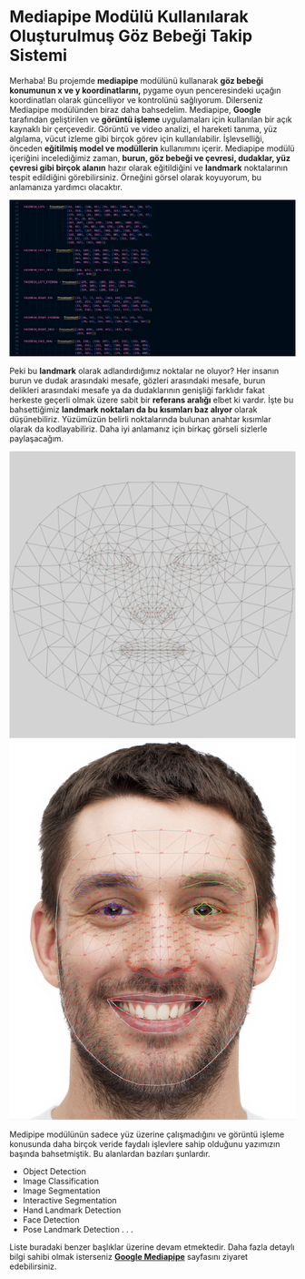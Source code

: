 # Mediapipe Modülü Kullanılarak Oluşturulmuş Göz Bebeği Takip Sistemi

Merhaba! Bu projemde **mediapipe** modülünü kullanarak **göz bebeği konumunun x ve y koordinatlarını,** pygame oyun penceresindeki uçağın koordinatları olarak güncelliyor ve kontrolünü sağlıyorum. Dilerseniz Mediapipe modülünden biraz daha bahsedelim. Mediapipe, **Google** tarafından geliştirilen ve **görüntü işleme** uygulamaları için kullanılan bir açık kaynaklı bir çerçevedir. Görüntü ve video analizi, el hareketi tanıma, yüz algılama, vücut izleme gibi birçok görev için kullanılabilir. İşlevselliği, önceden **eğitilmiş model ve modüllerin** kullanımını içerir.
Mediapipe modülü içeriğini incelediğimiz zaman, **burun, göz bebeği ve çevresi, dudaklar, yüz çevresi gibi birçok alanın** hazır olarak eğitildiğini ve **landmark** noktalarının tespit edildiğini görebilirsiniz. Örneğini görsel olarak koyuyorum, bu anlamanıza yardımcı olacaktır.

<img src="Mediapipe-Modulu.png" alt="Mediapipe Modülü İçeriği">

Peki bu **landmark** olarak adlandırdığımız noktalar ne oluyor? Her insanın burun ve dudak arasındaki mesafe, gözleri arasındaki mesafe, burun delikleri arasındaki mesafe ya da dudaklarının genişliği farklıdır fakat herkeste geçerli olmak üzere sabit bir **referans aralığı** elbet ki vardır. İşte bu bahsettiğimiz **landmark noktaları da bu kısımları baz alıyor** olarak düşünebiliriz. Yüzümüzün belirli noktalarında bulunan anahtar kısımlar olarak da kodlayabiliriz. Daha iyi anlamanız için birkaç görseli sizlerle paylaşacağım.

<img src="mesh_map.jpg" alt="Yüz Landmark Noktaları">
<img src="face_landmarker_keypoints.png" alt="Yüz Landmark Noktaları2">

Medipipe modülünün sadece yüz üzerine çalışmadığını ve görüntü işleme konusunda daha birçok veride faydalı işlevlere sahip olduğunu yazımızın başında bahsetmiştik. Bu alanlardan bazıları şunlardır.
- Object Detection
- Image Classification
- Image Segmentation
- Interactive Segmentation
- Hand Landmark Detection
- Face Detection
- Pose Landmark Detection
.
.
.

Liste buradaki benzer başlıklar üzerine devam etmektedir. Daha fazla detaylı bilgi sahibi olmak isterseniz **[Google Mediapipe](https://developers.google.com/mediapipe "Google Mediapipe")** sayfasını ziyaret edebilirsiniz.





